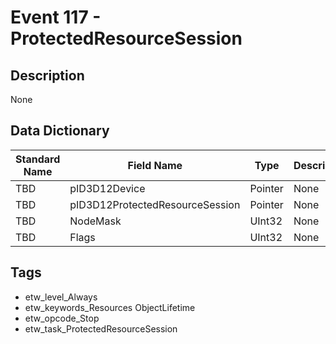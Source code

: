 # Event 117 - ProtectedResourceSession

## Description
None

## Data Dictionary
|Standard Name|Field Name|Type|Description|Sample Value|
|---|---|---|---|---|
|TBD|pID3D12Device|Pointer|None|`None`|
|TBD|pID3D12ProtectedResourceSession|Pointer|None|`None`|
|TBD|NodeMask|UInt32|None|`None`|
|TBD|Flags|UInt32|None|`None`|

## Tags
* etw_level_Always
* etw_keywords_Resources ObjectLifetime
* etw_opcode_Stop
* etw_task_ProtectedResourceSession